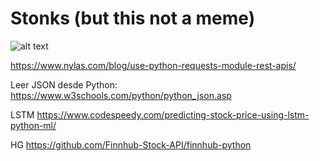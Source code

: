 # Stonks (but this not a meme)

![alt text](https://static.wikia.nocookie.net/memes-pedia/images/d/df/Nada.png/revision/latest?cb=20201119214705&path-prefix=es)

https://www.nylas.com/blog/use-python-requests-module-rest-apis/

Leer JSON desde Python:
https://www.w3schools.com/python/python_json.asp

LSTM
https://www.codespeedy.com/predicting-stock-price-using-lstm-python-ml/

HG
https://github.com/Finnhub-Stock-API/finnhub-python
